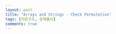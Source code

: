 ```yaml
---
layout: post
title: "Arrays and Strings - Check Permutation"
tags: [자료구조, 문제풀이]
comments: true
---
```




